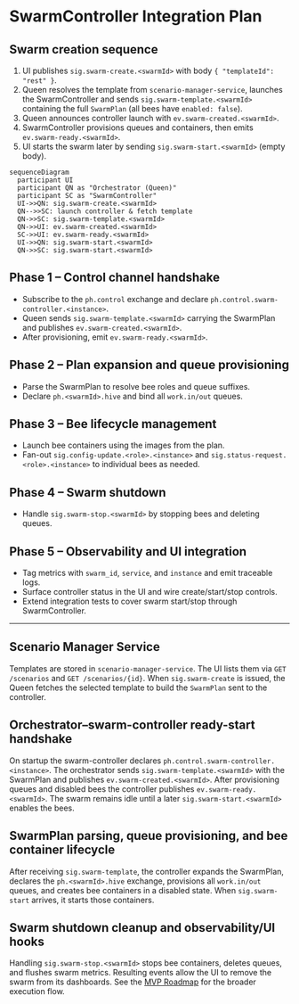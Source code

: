 # SwarmController Integration Plan

## Swarm creation sequence
1. UI publishes `sig.swarm-create.<swarmId>` with body `{ "templateId": "rest" }`.
2. Queen resolves the template from `scenario-manager-service`, launches the SwarmController and sends `sig.swarm-template.<swarmId>` containing the full `SwarmPlan` (all bees have `enabled: false`).
3. Queen announces controller launch with `ev.swarm-created.<swarmId>`.
4. SwarmController provisions queues and containers, then emits `ev.swarm-ready.<swarmId>`.
5. UI starts the swarm later by sending `sig.swarm-start.<swarmId>` (empty body).

```mermaid
sequenceDiagram
  participant UI
  participant QN as "Orchestrator (Queen)"
  participant SC as "SwarmController"
  UI->>QN: sig.swarm-create.<swarmId>
  QN-->>SC: launch controller & fetch template
  QN->>SC: sig.swarm-template.<swarmId>
  QN->>UI: ev.swarm-created.<swarmId>
  SC->>UI: ev.swarm-ready.<swarmId>
  UI->>QN: sig.swarm-start.<swarmId>
  QN->>SC: sig.swarm-start.<swarmId>
```

## Phase 1 – Control channel handshake
- Subscribe to the `ph.control` exchange and declare `ph.control.swarm-controller.<instance>`.
- Queen sends `sig.swarm-template.<swarmId>` carrying the SwarmPlan and publishes `ev.swarm-created.<swarmId>`.
- After provisioning, emit `ev.swarm-ready.<swarmId>`.

## Phase 2 – Plan expansion and queue provisioning
- Parse the SwarmPlan to resolve bee roles and queue suffixes.
- Declare `ph.<swarmId>.hive` and bind all `work.in/out` queues.

## Phase 3 – Bee lifecycle management
- Launch bee containers using the images from the plan.
- Fan-out `sig.config-update.<role>.<instance>` and `sig.status-request.<role>.<instance>` to individual bees as needed.

## Phase 4 – Swarm shutdown
- Handle `sig.swarm-stop.<swarmId>` by stopping bees and deleting queues.

## Phase 5 – Observability and UI integration
- Tag metrics with `swarm_id`, `service`, and `instance` and emit traceable logs.
- Surface controller status in the UI and wire create/start/stop controls.
- Extend integration tests to cover swarm start/stop through SwarmController.

---

## Scenario Manager Service

Templates are stored in `scenario-manager-service`. The UI lists them via `GET /scenarios` and `GET /scenarios/{id}`. When `sig.swarm-create` is issued, the Queen fetches the selected template to build the `SwarmPlan` sent to the controller.

## Orchestrator–swarm-controller ready-start handshake

On startup the swarm-controller declares `ph.control.swarm-controller.<instance>`. The orchestrator sends `sig.swarm-template.<swarmId>` with the SwarmPlan and publishes `ev.swarm-created.<swarmId>`. After provisioning queues and disabled bees the controller publishes `ev.swarm-ready.<swarmId>`. The swarm remains idle until a later `sig.swarm-start.<swarmId>` enables the bees.

## SwarmPlan parsing, queue provisioning, and bee container lifecycle

After receiving `sig.swarm-template`, the controller expands the SwarmPlan, declares the `ph.<swarmId>.hive` exchange, provisions all `work.in/out` queues, and creates bee containers in a disabled state. When `sig.swarm-start` arrives, it starts those containers.

## Swarm shutdown cleanup and observability/UI hooks

Handling `sig.swarm-stop.<swarmId>` stops bee containers, deletes queues, and flushes swarm metrics. Resulting events allow the UI to remove the swarm from its dashboards. See the [MVP Roadmap](MVP_ROADMAP.md#swarmcontroller-lifecycle) for the broader execution flow.
